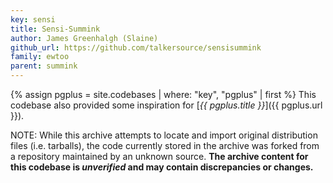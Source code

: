```yaml
---
key: sensi
title: Sensi-Summink
author: James Greenhalgh (Slaine)
github_url: https://github.com/talkersource/sensisummink
family: ewtoo
parent: summink
---
```


{% assign pgplus = site.codebases | where: "key", "pgplus" | first %}
This codebase also provided some inspiration for [_{{ pgplus.title }}_]({{ pgplus.url }}).

NOTE: While this archive attempts to locate and import original distribution files (i.e. tarballs),
the code currently stored in the archive was forked from a repository maintained by an unknown source.
**The archive content for this codebase is _unverified_ and may contain discrepancies or changes.**
